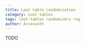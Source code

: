 ```yaml
---
title: Loot table randomization
category: Loot tables
tags: loot-tables randomizers rng
author: Arcensoth
---
```


TODO
